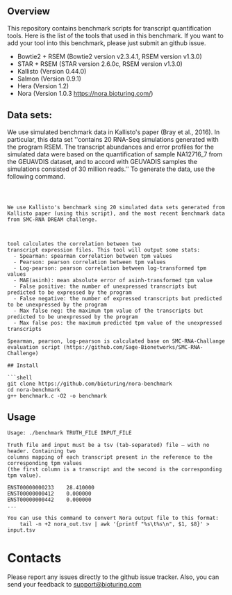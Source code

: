 ## Overview
This repository contains benchmark scripts for transcript quantification tools. Here is the list of the tools that used in this benchmark. If you want to add your tool into this benchmark, please just submit an github issue. 

- Bowtie2 + RSEM (Bowtie2 version v2.3.4.1, RSEM version v1.3.0)
- STAR + RSEM (STAR version 2.6.0c, RSEM version v1.3.0)
- Kallisto (Version 0.44.0)
- Salmon (Version 0.9.1)
- Hera (Version 1.2)
- Nora (Version 1.0.3 https://nora.bioturing.com/) 

## Data sets: 

We use simulated benchmark data in Kallisto's paper (Bray et al., 2016). In particular, this data set ''contains 20 RNA-Seq simulations generated with the program RSEM. The transcript abundances and error profiles for the
simulated data were based on the quantification of sample NA12716_7 from the 
GEUAVDIS dataset, and to accord with GEUVADIS samples the simulations consisted
of 30 million reads.'' To generate the data, use the following command.

```



We use Kallisto's benchmark sing 20 simulated data sets generated from Kallisto paper (using this script), and the most recent benchmark data from SMC-RNA DREAM challenge.



tool calculates the correlation between two
transcript expression files. This tool will output some stats:
  - Spearman: spearman correlation between tpm values
  - Pearson: pearson correlation between tpm values
  - Log-pearson: pearson correlation between log-transformed tpm values
  - MAE(asinh): mean absolute error of asinh-transformed tpm value
  - False positive: the number of unexpressed transcripts but predicted to be expressed by the program
  - False negative: the number of expressed transcripts but predicted to be unexpressed by the program
  - Max false neg: the maximum tpm value of the transcripts but predicted to be unexpressed by the program
  - Max false pos: the maximum predicted tpm value of the unexpressed transcripts

Spearman, pearson, log-pearson is calculated base on SMC-RNA-Challange evaluation script (https://github.com/Sage-Bionetworks/SMC-RNA-Challenge)

## Install

```shell
git clone https://github.com/bioturing/nora-benchmark
cd nora-benchmark
g++ benchmark.c -O2 -o benchmark
```

## Usage

```shell
Usage: ./benchmark TRUTH_FILE INPUT_FILE
```

```shell
Truth file and input must be a tsv (tab-separated) file — with no header. Containing two
columns mapping of each transcript present in the reference to the corresponding tpm values
(the first column is a transcript and the second is the corresponding tpm value).

ENST00000000233    28.410000
ENST00000000412    0.000000
ENST00000000442    0.000000
...
```

```shell
You can use this command to convert Nora output file to this format:
    tail -n +2 nora_out.tsv | awk '{printf "%s\t%s\n", $1, $8}' > input.tsv
```

# Contacts

Please report any issues directly to the github issue tracker. Also, you can send your feedback to support@bioturing.com
